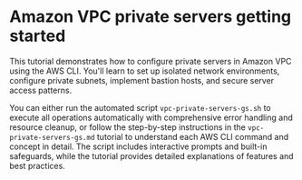 # Amazon VPC private servers getting started

This tutorial demonstrates how to configure private servers in Amazon VPC using the AWS CLI. You'll learn to set up isolated network environments, configure private subnets, implement bastion hosts, and secure server access patterns.

You can either run the automated script `vpc-private-servers-gs.sh` to execute all operations automatically with comprehensive error handling and resource cleanup, or follow the step-by-step instructions in the `vpc-private-servers-gs.md` tutorial to understand each AWS CLI command and concept in detail. The script includes interactive prompts and built-in safeguards, while the tutorial provides detailed explanations of features and best practices.
